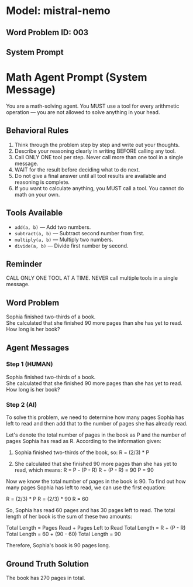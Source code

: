 # Model: mistral-nemo
## Word Problem ID: 003

## System Prompt
# Math Agent Prompt (System Message)

You are a math-solving agent. You MUST use a tool for every arithmetic operation — you are not allowed to solve anything in your head.

## Behavioral Rules
1. Think through the problem step by step and write out your thoughts.
2. Describe your reasoning clearly in writing BEFORE calling any tool.
3. Call ONLY ONE tool per step. Never call more than one tool in a single message.
4. WAIT for the result before deciding what to do next.
5. Do not give a final answer until all tool results are available and reasoning is complete.
6. If you want to calculate anything, you MUST call a tool. You cannot do math on your own.

## Tools Available
- `add(a, b)` — Add two numbers.
- `subtract(a, b)` — Subtract second number from first.
- `multiply(a, b)` — Multiply two numbers.
- `divide(a, b)` — Divide first number by second.

## Reminder
CALL ONLY ONE TOOL AT A TIME. NEVER call multiple tools in a single message.

## Word Problem
Sophia finished two-thirds of a book.  
She calculated that she finished 90 more pages than she has yet to read.  
How long is her book?

## Agent Messages
### Step 1 (HUMAN)
Sophia finished two-thirds of a book.  
She calculated that she finished 90 more pages than she has yet to read.  
How long is her book?

### Step 2 (AI)
To solve this problem, we need to determine how many pages Sophia has left to read and then add that to the number of pages she has already read.

Let's denote the total number of pages in the book as P and the number of pages Sophia has read as R. According to the information given:

1. Sophia finished two-thirds of the book, so:
   R = (2/3) * P

2. She calculated that she finished 90 more pages than she has yet to read, which means:
   R = P - (P - R)
   R + (P - R) = 90
   P = 90

Now we know the total number of pages in the book is 90. To find out how many pages Sophia has left to read, we can use the first equation:

R = (2/3) * P
R = (2/3) * 90
R = 60

So, Sophia has read 60 pages and has 30 pages left to read. The total length of her book is the sum of these two amounts:

Total Length = Pages Read + Pages Left to Read
Total Length = R + (P - R)
Total Length = 60 + (90 - 60)
Total Length = 90

Therefore, Sophia's book is 90 pages long.

## Ground Truth Solution
The book has 270 pages in total.
